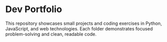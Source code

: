 # Dev Portfolio

This repository showcases small projects and coding exercises in Python, JavaScript, and web technologies.
Each folder demonstrates focused problem-solving and clean, readable code.